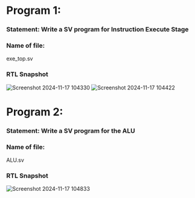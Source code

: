# Program 1: 
### Statement: Write a SV program for Instruction Execute Stage

### Name of file:
exe_top.sv

### RTL Snapshot
![Screenshot 2024-11-17 104330](https://github.com/user-attachments/assets/6e89db8b-5e12-4b7a-ba67-2fa5f5707191)
![Screenshot 2024-11-17 104422](https://github.com/user-attachments/assets/02ac321d-71dd-48fe-95c2-7a4f9f03286b)


# Program 2: 
### Statement: Write a SV program for the ALU

### Name of file:
ALU.sv

### RTL Snapshot
![Screenshot 2024-11-17 104833](https://github.com/user-attachments/assets/c0edad6f-59da-4c9c-bc8f-39adfa1aea61)

